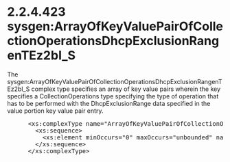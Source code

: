 <html dir="LTR" xmlns:mshelp="http://msdn.microsoft.com/mshelp" xmlns:ddue="http://ddue.schemas.microsoft.com/authoring/2003/5" xmlns:xlink="http://www.w3.org/1999/xlink" xmlns:tool="http://www.microsoft.com/tooltip">
 <body>
 <div id="header">
 <h1 class="heading">2.2.4.423 sysgen:ArrayOfKeyValuePairOfCollectionOperationsDhcpExclusionRangenTEz2bI_S</h1>
 </div>
 <div id="mainSection">
 <div id="mainBody">
 <div id="allHistory" class="saveHistory"></div>
 <div id="sectionSection0" class="section" name="collapseableSection">
 

<p>The
sysgen:ArrayOfKeyValuePairOfCollectionOperationsDhcpExclusionRangenTEz2bI_S
complex type specifies an array of key value pairs wherein the key specifies a
CollectionOperations type specifying the type of operation that has to be
performed with the DhcpExclusionRange data specified in the value portion key
value pair entry.</p>

<dl>
<dd>
<div><pre> &lt;xs:complexType name=&quot;ArrayOfKeyValuePairOfCollectionOperationsDhcpExclusionRangenTEz2bI_S&quot;&gt;
   &lt;xs:sequence&gt;
     &lt;xs:element minOccurs=&quot;0&quot; maxOccurs=&quot;unbounded&quot; name=&quot;KeyValuePairOfCollectionOperationsDhcpExclusionRangenTEz2bI_S&quot; type=&quot;sysgen:KeyValuePairOfCollectionOperationsDhcpExclusionRangenTEz2bI_S&quot; /&gt;
   &lt;/xs:sequence&gt;
 &lt;/xs:complexType&gt;
</pre></div>
</dd></dl>


 </div>
 </div>
 </div>
 </body>
</html>